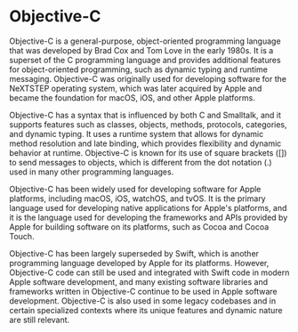 # Objective-C
Objective-C is a general-purpose, object-oriented programming language that was developed by Brad Cox and Tom Love in the early 1980s. It is a superset of the C programming language and provides additional features for object-oriented programming, such as dynamic typing and runtime messaging. Objective-C was originally used for developing software for the NeXTSTEP operating system, which was later acquired by Apple and became the foundation for macOS, iOS, and other Apple platforms.

Objective-C has a syntax that is influenced by both C and Smalltalk, and it supports features such as classes, objects, methods, protocols, categories, and dynamic typing. It uses a runtime system that allows for dynamic method resolution and late binding, which provides flexibility and dynamic behavior at runtime. Objective-C is known for its use of square brackets ([]) to send messages to objects, which is different from the dot notation (.) used in many other programming languages.

Objective-C has been widely used for developing software for Apple platforms, including macOS, iOS, watchOS, and tvOS. It is the primary language used for developing native applications for Apple's platforms, and it is the language used for developing the frameworks and APIs provided by Apple for building software on its platforms, such as Cocoa and Cocoa Touch.

Objective-C has been largely superseded by Swift, which is another programming language developed by Apple for its platforms. However, Objective-C code can still be used and integrated with Swift code in modern Apple software development, and many existing software libraries and frameworks written in Objective-C continue to be used in Apple software development. Objective-C is also used in some legacy codebases and in certain specialized contexts where its unique features and dynamic nature are still relevant.
